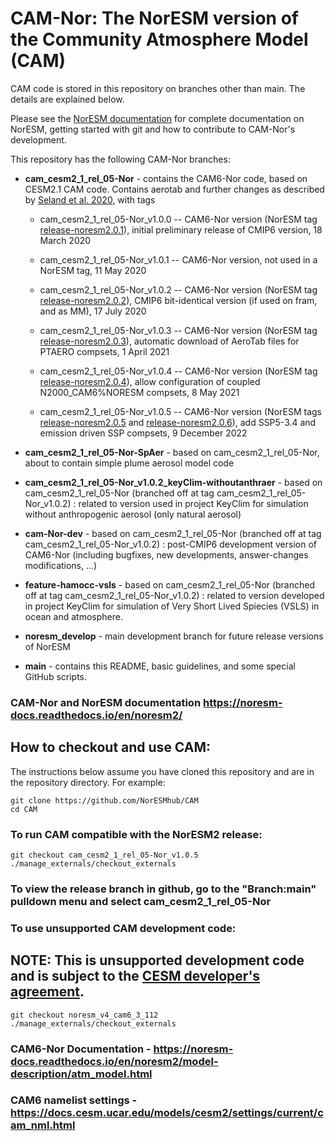 # CAM-Nor: The NorESM version of the Community Atmosphere Model (CAM)

CAM code is stored in this repository on branches other than main.  The details are explained below.

Please see the [NorESM documentation](https://noresm-docs.readthedocs.io/en/noresm2/) for complete documentation on NorESM, getting started with git and how to contribute to CAM-Nor's development.

This repository has the following CAM-Nor branches:

* **cam_cesm2_1_rel_05-Nor** - contains the CAM6-Nor code, based on CESM2.1 CAM code. Contains aerotab and further changes as described by [Seland et al. 2020](https://gmd.copernicus.org/articles/13/6165/2020/), with tags

  - cam_cesm2_1_rel_05-Nor_v1.0.0 -- CAM6-Nor version (NorESM tag [release-noresm2.0.1](https://noresm-docs.readthedocs.io/en/noresm2/access/releases_noresm20.html#noresm2-0-1)), initial preliminary release of CMIP6 version, 18 March 2020

  - cam_cesm2_1_rel_05-Nor_v1.0.1 -- CAM6-Nor version, not used in a NorESM tag, 11 May 2020

  - cam_cesm2_1_rel_05-Nor_v1.0.2 -- CAM6-Nor version (NorESM tag [release-noresm2.0.2](https://noresm-docs.readthedocs.io/en/noresm2/access/releases_noresm20.html#noresm2-0-2)), CMIP6 bit-identical version (if used on fram, and as MM), 17 July 2020

  - cam_cesm2_1_rel_05-Nor_v1.0.3 -- CAM6-Nor version (NorESM tag [release-noresm2.0.3](https://noresm-docs.readthedocs.io/en/noresm2/access/releases_noresm20.html#noresm2-0-3)), automatic download of AeroTab files for PTAERO compsets, 1 April 2021

  - cam_cesm2_1_rel_05-Nor_v1.0.4 -- CAM6-Nor version (NorESM tag [release-noresm2.0.4](https://noresm-docs.readthedocs.io/en/noresm2/access/releases_noresm20.html#noresm2-0-4)), allow configuration of coupled N2000_CAM6%NORESM compsets, 8 May 2021

  - cam_cesm2_1_rel_05-Nor_v1.0.5 -- CAM6-Nor version (NorESM tags [release-noresm2.0.5](https://noresm-docs.readthedocs.io/en/noresm2/access/releases_noresm20.html#noresm2-0-5) and [release-noresm2.0.6](https://noresm-docs.readthedocs.io/en/noresm2/access/releases_noresm20.html#noresm2-0-6)), add SSP5-3.4 and emission driven SSP compsets, 9 December 2022

* **cam_cesm2_1_rel_05-Nor-SpAer** - based on cam_cesm2_1_rel_05-Nor, about to contain simple plume aerosol model code

* **cam_cesm2_1_rel_05-Nor_v1.0.2_keyClim-withoutanthraer** - based on cam_cesm2_1_rel_05-Nor (branched off at tag cam_cesm2_1_rel_05-Nor_v1.0.2) : related to version used in project KeyClim for simulation without anthropogenic aerosol (only natural aerosol)

* **cam-Nor-dev** - based on cam_cesm2_1_rel_05-Nor (branched off at tag cam_cesm2_1_rel_05-Nor_v1.0.2) : post-CMIP6 development version of CAM6-Nor (including bugfixes, new developments, answer-changes modifications, ...)

* **feature-hamocc-vsls** - based on cam_cesm2_1_rel_05-Nor (branched off at tag cam_cesm2_1_rel_05-Nor_v1.0.2) : related to version developed in project KeyClim for simulation of Very Short Lived Spiecies (VSLS) in ocean and atmosphere.

* **noresm_develop** - main development branch for future release versions of NorESM

* **main** - contains this README, basic guidelines, and some special GitHub scripts.

### CAM-Nor and NorESM documentation https://noresm-docs.readthedocs.io/en/noresm2/

## How to checkout and use CAM:

The instructions below assume you have cloned this repository and are in the repository directory. For example:
```
git clone https://github.com/NorESMhub/CAM
cd CAM
```

### To run CAM compatible with the NorESM2 release:
```
git checkout cam_cesm2_1_rel_05-Nor_v1.0.5
./manage_externals/checkout_externals
```
### To view the release branch in github, go to the "Branch:main" pulldown menu and select cam_cesm2_1_rel_05-Nor

### To use unsupported CAM **development** code:

## NOTE: This is **unsupported** development code and is subject to the [CESM developer's agreement](https://www.cgd.ucar.edu/sections/cseg/policies).
```
git checkout noresm_v4_cam6_3_112
./manage_externals/checkout_externals
```
### CAM6-Nor Documentation - https://noresm-docs.readthedocs.io/en/noresm2/model-description/atm_model.html

### CAM6 namelist settings - https://docs.cesm.ucar.edu/models/cesm2/settings/current/cam_nml.html

